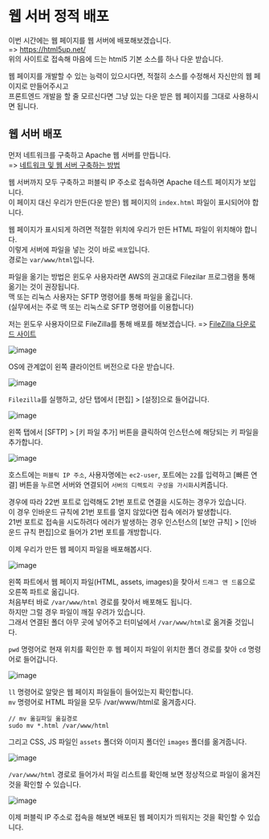 # 웹 서버 정적 배포

이번 시간에는 웹 페이지를 웹 서버에 배포해보겠습니다.   
=> https://html5up.net/   
위의 사이트로 접속해 마음에 드는 html5 기본 소스를 하나 다운 받습니다.

웹 페이지를 개발할 수 있는 능력이 있으시다면, 적절히 소스를 수정해서 자신만의 웹 페이지로 만들어주시고   
프론트엔드 개발을 할 줄 모르신다면 그냥 있는 다운 받은 웹 페이지를 그대로 사용하시면 됩니다.

## 웹 서버 배포

먼저 네트워크를 구축하고 Apache 웹 서버를 만듭니다.   
=> [네트워크 및 웹 서버 구축하는 방법](https://github.com/khyup0629/aws-study/blob/main/week_1/%EC%9B%B9%EC%84%9C%EB%B2%84_%EB%A7%8C%EB%93%A4%EA%B8%B0.md#%EC%9B%B9%EC%84%9C%EB%B2%84-%EB%A7%8C%EB%93%A4%EA%B8%B0)

웹 서버까지 모두 구축하고 퍼블릭 IP 주소로 접속하면 Apache 테스트 페이지가 보입니다.   
이 페이지 대신 우리가 만든(다운 받은) 웹 페이지의 `index.html` 파일이 표시되어야 합니다.

웹 페이지가 표시되게 하려면 적절한 위치에 우리가 만든 HTML 파일이 위치해야 합니다.   
이렇게 서버에 파일을 넣는 것이 바로 `배포`입니다.   
경로는 `var/www/html`입니다.

파일을 옮기는 방법은 윈도우 사용자라면 AWS의 권고대로 Filezilar 프로그램을 통해 옮기는 것이 권장됩니다.   
맥 또는 리눅스 사용자는 SFTP 명령어를 통해 파일을 옮깁니다.   
(실무에서는 주로 맥 또는 리눅스로 SFTP 명령어를 이용합니다)

저는 윈도우 사용자이므로 FileZilla를 통해 배포를 해보겠습니다.
=> [FileZilla 다운로드 사이트](https://filezilla-project.org/)

![image](https://user-images.githubusercontent.com/43658658/134776984-a4fbea72-9104-49e9-806d-64061a336c66.png)

OS에 관계없이 왼쪽 클라이언트 버전으로 다운 받습니다.

![image](https://user-images.githubusercontent.com/43658658/134841652-54a7cbfd-067b-4652-a3fe-d0b7b6b0af3c.png)

`Filezilla`를 실행하고, 상단 탭에서 [편집] > [설정]으로 들어갑니다.

![image](https://user-images.githubusercontent.com/43658658/134841727-5fa34c37-fc50-42eb-91b5-b96b45fc303a.png)

왼쪽 탭에서 [SFTP] > [키 파일 추가] 버튼을 클릭하여 인스턴스에 해당되는 키 파일을 추가합니다.

![image](https://user-images.githubusercontent.com/43658658/134841811-853a2671-b1fa-4568-9d03-bc5b24071c65.png)

호스트에는 `퍼블릭 IP 주소`, 사용자명에는 `ec2-user`, 포트에는 `22`를 입력하고 [빠른 연결] 버튼을 누르면
서버와 연결되어 `서버의 디렉토리 구성을 가시화`시켜줍니다.

경우에 따라 22번 포트로 입력해도 21번 포트로 연결을 시도하는 경우가 있습니다.   
이 경우 인바운드 규칙에 21번 포트를 열지 않았다면 접속 에러가 발생합니다.   
21번 포트로 접속을 시도하려다 에러가 발생하는 경우 인스턴스의 [보안 규칙] > [인바운드 규칙 편집]으로 들어가 21번 포트를 개방합니다.

이제 우리가 만든 웹 페이지 파일을 배포해봅시다.

![image](https://user-images.githubusercontent.com/43658658/134842702-b656f097-9285-41c0-a6c3-ddf2598cfc2b.png)

왼쪽 파트에서 웹 페이지 파일(HTML, assets, images)을 찾아서 `드래그 앤 드롭`으로 오른쪽 파트로 옮깁니다.   
처음부터 바로 `/var/www/html` 경로를 찾아서 배포해도 됩니다.   
하지만 그럴 경우 파일이 깨질 우려가 있습니다.   
그래서 연결된 폴더 아무 곳에 넣어주고 터미널에서 `/var/www/html`로 옮겨줄 것입니다.

`pwd` 명령어로 현재 위치를 확인한 후 웹 페이지 파일이 위치한 폴더 경로를 찾아 `cd` 명령어로 들어갑니다.

![image](https://user-images.githubusercontent.com/43658658/134844781-727d1fa3-75a0-409c-92a4-42a715ea63b9.png)

`ll` 명령어로 알맞은 웹 페이지 파일들이 들어있는지 확인합니다.   
`mv` 명령어로 HTML 파일을 모두 /var/www/html로 옮겨줍시다.

```
// mv 옮길파일 옮길경로
sudo mv *.html /var/www/html
```

그리고 CSS, JS 파일인 `assets` 폴더와 이미지 폴더인 `images` 폴더를 옮겨줍니다.

![image](https://user-images.githubusercontent.com/43658658/134844935-aa53bd1e-42e4-4086-bbc1-e9b178f29107.png)

`/var/www/html` 경로로 들어가서 파일 리스트를 확인해 보면 정상적으로 파일이 옮겨진 것을 확인할 수 있습니다.

![image](https://user-images.githubusercontent.com/43658658/134845354-992c0196-2aef-44fd-a18b-f85a19bb02a0.png)

이제 퍼블릭 IP 주소로 접속을 해보면 배포된 웹 페이지가 띄워지는 것을 확인할 수 있습니다.
